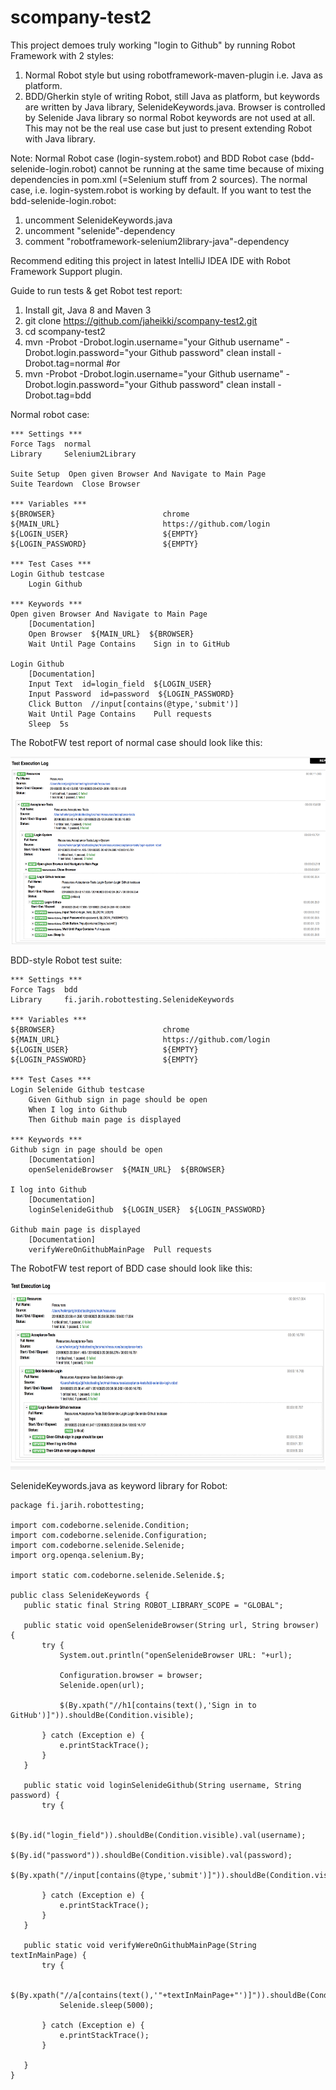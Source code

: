# scompany-test2


This project demoes truly working "login to Github" by running Robot Framework with 2 styles:

1. Normal Robot style but using robotframework-maven-plugin i.e. Java as platform.
2. BDD/Gherkin style of writing Robot, still Java as platform, but keywords are written by Java library, SelenideKeywords.java. Browser is controlled by Selenide Java library so normal Robot keywords are not used at all. This may not be the real use case but just to present extending Robot with Java library.

Note: Normal Robot case (login-system.robot) and BDD Robot case (bdd-selenide-login.robot) cannot be running at the same time because of mixing dependencies in pom.xml (=Selenium stuff from 2 sources). The normal case, i.e. login-system.robot is working by default. If you want to test the bdd-selenide-login.robot:

1. uncomment SelenideKeywords.java
2. uncomment "selenide"-dependency
3. comment "robotframework-selenium2library-java"-dependency

Recommend editing this project in latest IntelliJ IDEA IDE with Robot Framework Support plugin.

Guide to run tests & get Robot test report:

1. Install git, Java 8 and Maven 3
2. git clone https://github.com/jaheikki/scompany-test2.git
3. cd scompany-test2
3. mvn -Probot -Drobot.login.username="your Github username" -Drobot.login.password="your Github password" clean install -Drobot.tag=normal #or
4. mvn -Probot -Drobot.login.username="your Github username" -Drobot.login.password="your Github password" clean install -Drobot.tag=bdd
   

Normal robot case:

```
*** Settings ***
Force Tags  normal
Library     Selenium2Library

Suite Setup  Open given Browser And Navigate to Main Page
Suite Teardown  Close Browser

*** Variables ***
${BROWSER}                        chrome
${MAIN_URL}                       https://github.com/login
${LOGIN_USER}                     ${EMPTY}
${LOGIN_PASSWORD}                 ${EMPTY}

*** Test Cases ***
Login Github testcase
    Login Github

*** Keywords ***
Open given Browser And Navigate to Main Page
    [Documentation]
    Open Browser  ${MAIN_URL}  ${BROWSER}
    Wait Until Page Contains    Sign in to GitHub

Login Github
    [Documentation]
    Input Text  id=login_field  ${LOGIN_USER}
    Input Password  id=password  ${LOGIN_PASSWORD}
    Click Button  //input[contains(@type,'submit')]
    Wait Until Page Contains    Pull requests
    Sleep  5s

```

The RobotFW test report of normal case should look like this:

 <img src="https://raw.githubusercontent.com/jaheikki/scompany-test2/master/robot-normal-test-report.png" width="600" height="300">

BDD-style Robot test suite:

```
*** Settings ***
Force Tags  bdd
Library     fi.jarih.robottesting.SelenideKeywords

*** Variables ***
${BROWSER}                        chrome
${MAIN_URL}                       https://github.com/login
${LOGIN_USER}                     ${EMPTY}
${LOGIN_PASSWORD}                 ${EMPTY}

*** Test Cases ***
Login Selenide Github testcase
    Given Github sign in page should be open
    When I log into Github
    Then Github main page is displayed

*** Keywords ***
Github sign in page should be open
    [Documentation]
    openSelenideBrowser  ${MAIN_URL}  ${BROWSER}

I log into Github
    [Documentation]
    loginSelenideGithub  ${LOGIN_USER}  ${LOGIN_PASSWORD}

Github main page is displayed
    [Documentation]
    verifyWereOnGithubMainPage  Pull requests
```

The RobotFW test report of BDD case should look like this:

 <img src="https://raw.githubusercontent.com/jaheikki/scompany-test2/master/robot-bdd-test-report.png" width="600" height="300">
 
 SelenideKeywords.java as keyword library for Robot:
 
 ```
 package fi.jarih.robottesting;

import com.codeborne.selenide.Condition;
import com.codeborne.selenide.Configuration;
import com.codeborne.selenide.Selenide;
import org.openqa.selenium.By;

import static com.codeborne.selenide.Selenide.$;

public class SelenideKeywords {
    public static final String ROBOT_LIBRARY_SCOPE = "GLOBAL";

    public static void openSelenideBrowser(String url, String browser) {
        try {
            System.out.println("openSelenideBrowser URL: "+url);

            Configuration.browser = browser;
            Selenide.open(url);

            $(By.xpath("//h1[contains(text(),'Sign in to GitHub')]")).shouldBe(Condition.visible);

        } catch (Exception e) {
            e.printStackTrace();
        }
    }

    public static void loginSelenideGithub(String username, String password) {
        try {

            $(By.id("login_field")).shouldBe(Condition.visible).val(username);
            $(By.id("password")).shouldBe(Condition.visible).val(password);
            $(By.xpath("//input[contains(@type,'submit')]")).shouldBe(Condition.visible).shouldBe(Condition.enabled).click();

        } catch (Exception e) {
            e.printStackTrace();
        }
    }

    public static void verifyWereOnGithubMainPage(String textInMainPage) {
        try {

            $(By.xpath("//a[contains(text(),'"+textInMainPage+"')]")).shouldBe(Condition.visible);
            Selenide.sleep(5000);

        } catch (Exception e) {
            e.printStackTrace();
        }

    }
}


 ```

